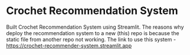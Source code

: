 # Crochet Recommendation System
Built Crochet Recommendation System using Streamlit.
The reasons why deploy the recommendation system to a new (this) repo is because the static file from another repo not working.
The link to use this system - https://crochet-recommender-system.streamlit.app
